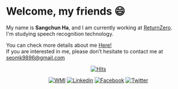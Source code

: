 <!--
<img src="https://capsule-render.vercel.app/api?type=Waving&color=34619C&height=200&section=header&text=Sangchun%20Ha&fontColor=000000&fontSize=60" />
-->
<!--
[![Facebook Badge](https://img.shields.io/badge/facebook-1877f2?style=flat-square&logo=facebook&logoColor=white&link=https://www.facebook.com/zzsza)](https://www.facebook.com/profile.php?id=100005129311669) 
[![Gmail Badge](https://img.shields.io/badge/Gmail-d14836?style=flat-square&logo=Gmail&logoColor=white&link=mailto:seomk9896@gmail.com)](mailto:seomk9896@gmail.com)
[![Linkedin Badge](https://img.shields.io/badge/-LinkedIn-blue?style=flat-square&logo=Linkedin&logoColor=white&link=https://www.linkedin.com/in/seong-yun-byeon-8183a8113/)](https://www.linkedin.com/in/sangchun-ha-346b3b202/)   
-->
      
<!-- ### <div align="center">**Sangchun Ha**</div> -->
<!--#### <div align="center">To be Machine Learning Engineer</div> --> 
     
                                       
                                    
       
# Welcome, my friends :smile:       

My name is **Sangchun Ha**, and I am currently working at [ReturnZero](https://www.rtzr.ai/).  
I'm studying speech recognition technology.  
 
You can check more details about me [Here!](https://github.com/upskyy/upskyy/blob/main/CV.pdf)    
If you are interested in me, please don’t hesitate to contact me at seomk9896@gmail.com

 
  

<div align="center">

[![Hits](https://hits.seeyoufarm.com/api/count/incr/badge.svg?url=https://github.com/hasangchun)](https://hits.seeyoufarm.com)
    
[![WMI](https://img.shields.io/badge/whoami-black?logo=Webflow&logoColor=white)](https://github.com/upskyy/upskyy/blob/main/CV.pdf)
[![Linkedin](https://img.shields.io/badge/linkedin-black?logo=Linkedin&logoColor=white&link=https://www.linkedin.com/in/sangchunha/)](https://www.linkedin.com/in/sangchunha/)
[![Facebook](https://img.shields.io/badge/facebook-black?logo=facebook&logoColor=white&link=https://www.facebook.com/people/%ED%95%98%EC%83%81%EC%B2%9C/100005129311669/)](https://www.facebook.com/profile.php?id=100005129311669)
[![Twitter](https://img.shields.io/badge/twitter-black?logo=twitter&logoColor=white&link=https://twitter.com/SangchunHa)](https://twitter.com/SangchunHa)

</div>

<!--
<p align="center">
  <a href="https://sites.google.com/view/upskyy" target="_blank"><img src="./images/web.png" width=35 height=35 alt="web"></a>
  <a href="https://github.com/upskyy" target="_blank"><img src="./images/GitHub.png" width=35 height=35 alt="GitHub Blog"></a>
  <a href="https://www.linkedin.com/in/sangchunha" target="_blank"><img src="./images/LinkedIn.png" width=35 height=35 alt="LinkedIn"></a>
  <a href="mailto:seomk9896@gmail.com" target="_blank"><img src="./images/Gmail.png" width=35 height=35 alt="Mail"></a>
  <a href="https://www.facebook.com/profile.php?id=100005129311669" target="_blank"><img src="./images/facebook.png" width=35 height=35 alt="facebook"></a>
  <a href="https://www.instagram.com/hasc_97/" target="_blank"><img src="./images/Instagram.png" width=35 height=35 alt="Instagram"></a>
<!--   <a href="https://scholar.google.com/citations?user=i0tQk6cAAAAJ&hl=ko&oi=sra" target="_blank"><img src="https://cdn.icon-icons.com/icons2/2108/PNG/128/google_scholar_icon_130918.png" width=35 height=35 alt="Google Scholar"></a> -->
</p>
<!--!-->
<!-- ![Header image](https://media.giphy.com/media/SWoSkN6DxTszqIKEqv/giphy.gif)     -->

<div align="center">

<!-- !
[Anurag's github stats](https://github-readme-stats.vercel.app/api?username=hasangchun&theme=default&show_icons=true)  

[![Instagram](https://img.shields.io/badge/instagram-black?logo=instagram&logoColor=white&link=https://www.instagram.com/upskyyee/)](https://www.instagram.com/upskyyee/)
 -->
</div>  
<!--!-->
 
